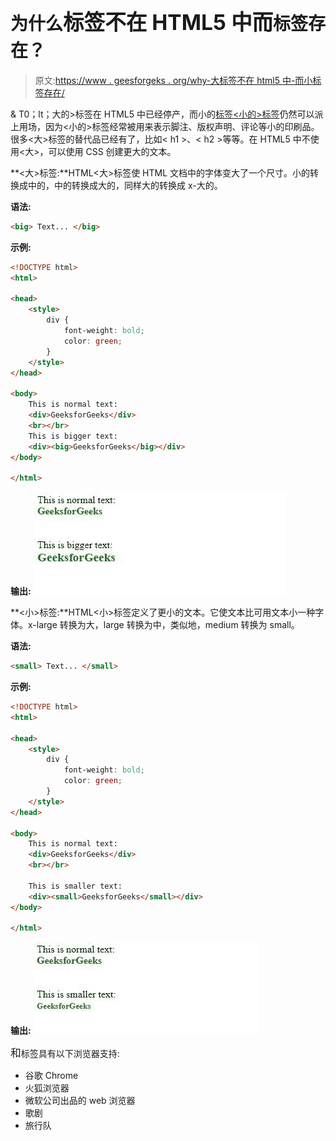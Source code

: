 # 为什么<big>标签不在 HTML5 中而<small>标签存在？</small></big>

> 原文:[https://www . geesforgeks . org/why-大标签不在 html5 中-而小标签存在/](https://www.geeksforgeeks.org/why-big-tag-is-not-in-html5-while-small-tag-exists/)

& T0；lt；大的>标签在 HTML5 中已经停产，而小的[标签<小的>标签](https://www.geeksforgeeks.org/html-small-tag/)仍然可以派上用场，因为<小的>标签经常被用来表示脚注、版权声明、评论等小的印刷品。很多<大>标签的替代品已经有了，比如< h1 >、< h2 >等等。在 HTML5 中不使用<大>，可以使用 CSS 创建更大的文本。

**<大>标签:**HTML<大>标签使 HTML 文档中的字体变大了一个尺寸。小的转换成中的，中的转换成大的，同样大的转换成 x-大的。

**语法:**

```html
<big> Text... </big>
```

**示例:**

```html
<!DOCTYPE html>
<html>

<head>
    <style>
        div {
            font-weight: bold;
            color: green;
        }
    </style>
</head>

<body>
    This is normal text:
    <div>GeeksforGeeks</div>
    <br></br>
    This is bigger text:
    <div><big>GeeksforGeeks</big></div>
</body>

</html>
```

**输出:**
![](img/d7610d2ee561ae02ca7d66c42c8ecadc.png)

**<小>标签:**HTML<小>标签定义了更小的文本。它使文本比可用文本小一种字体。x-large 转换为大，large 转换为中，类似地，medium 转换为 small。

**语法:**

```html
<small> Text... </small>
```

**示例:**

```html
<!DOCTYPE html>
<html>

<head>
    <style>
        div {
            font-weight: bold;
            color: green;
        }
    </style>
</head>

<body>
    This is normal text:
    <div>GeeksforGeeks</div>
    <br></br>

    This is smaller text:
    <div><small>GeeksforGeeks</small></div>
</body>

</html>
```

**输出:**
![](img/12c4a6555144228e5b8d6aa6a49c4734.png)

<big>和<small>标签具有以下浏览器支持:</small></big>

*   谷歌 Chrome
*   火狐浏览器
*   微软公司出品的 web 浏览器
*   歌剧
*   旅行队
